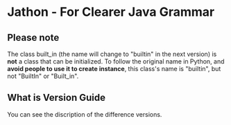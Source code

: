 Jathon - For Clearer Java Grammar
=================================

Please note
-----------

The class built_in (the name will change to "builtin" in the next version)
is **not** a class that can be initialized. To follow the original name in Python,
and **avoid people to use it to create instance**, this class's name is "builtin",
but not "BuiltIn" or "Built_in".

What is Version Guide
---------------------

You can see the discription of the difference versions.